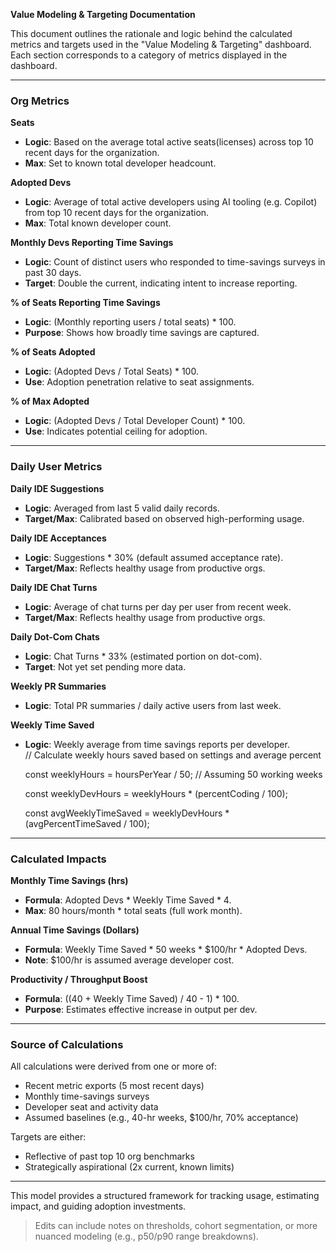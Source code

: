 **Value Modeling & Targeting Documentation**

This document outlines the rationale and logic behind the calculated metrics and targets used in the "Value Modeling & Targeting" dashboard. Each section corresponds to a category of metrics displayed in the dashboard.

---

### Org Metrics

**Seats**

- **Logic**: Based on the average total active seats(licenses) across top 10 recent days for the organization.
- **Max**: Set to known total developer headcount.

**Adopted Devs**

- **Logic**: Average of total active developers using AI tooling (e.g. Copilot) from top 10 recent days for the organization.
- **Max**: Total known developer count.

**Monthly Devs Reporting Time Savings**

- **Logic**: Count of distinct users who responded to time-savings surveys in past 30 days.
- **Target**: Double the current, indicating intent to increase reporting.

**% of Seats Reporting Time Savings**

- **Logic**: (Monthly reporting users / total seats) \* 100.
- **Purpose**: Shows how broadly time savings are captured.

**% of Seats Adopted**

- **Logic**: (Adopted Devs / Total Seats) \* 100.
- **Use**: Adoption penetration relative to seat assignments.

**% of Max Adopted**

- **Logic**: (Adopted Devs / Total Developer Count) \* 100.
- **Use**: Indicates potential ceiling for adoption.

---

### Daily User Metrics

**Daily IDE Suggestions**

- **Logic**: Averaged from last 5 valid daily records.
- **Target/Max**: Calibrated based on observed high-performing usage.

**Daily IDE Acceptances**

- **Logic**: Suggestions \* 30% (default assumed acceptance rate).
- **Target/Max**: Reflects healthy usage from productive orgs.

**Daily IDE Chat Turns**

- **Logic**: Average of chat turns per day per user from recent week.
- **Target/Max**: Reflects healthy usage from productive orgs.

**Daily Dot-Com Chats**

- **Logic**: Chat Turns \* 33% (estimated portion on dot-com).
- **Target**: Not yet set pending more data.

**Weekly PR Summaries**

- **Logic**: Total PR summaries / daily active users from last week.

**Weekly Time Saved**

- **Logic**: Weekly average from time savings reports per developer.\
  // Calculate weekly hours saved based on settings and average percent

  const weeklyHours = hoursPerYear / 50; // Assuming 50 working weeks

  const weeklyDevHours = weeklyHours \* (percentCoding / 100);

  const avgWeeklyTimeSaved = weeklyDevHours \* (avgPercentTimeSaved / 100);

---

### Calculated Impacts

**Monthly Time Savings (hrs)**

- **Formula**: Adopted Devs \* Weekly Time Saved \* 4.
- **Max**: 80 hours/month \* total seats (full work month).

**Annual Time Savings (Dollars)**

- **Formula**: Weekly Time Saved \* 50 weeks \* \$100/hr \* Adopted Devs.
- **Note**: \$100/hr is assumed average developer cost.

**Productivity / Throughput Boost**

- **Formula**: ((40 + Weekly Time Saved) / 40 - 1) \* 100.
- **Purpose**: Estimates effective increase in output per dev.

---

### Source of Calculations

All calculations were derived from one or more of:

- Recent metric exports (5 most recent days)
- Monthly time-savings surveys
- Developer seat and activity data
- Assumed baselines (e.g., 40-hr weeks, \$100/hr, 70% acceptance)

Targets are either:

- Reflective of past top 10 org benchmarks
- Strategically aspirational (2x current, known limits)

---

This model provides a structured framework for tracking usage, estimating impact, and guiding adoption investments.

> Edits can include notes on thresholds, cohort segmentation, or more nuanced modeling (e.g., p50/p90 range breakdowns).

